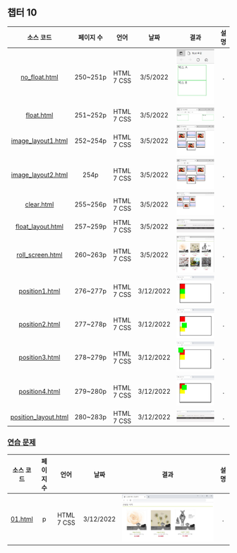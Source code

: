 ## 챕터 10
|소스 코드|페이지 수|언어|날짜|결과|설명|
|:---:|:---:|:---:|:---:|:---:|:---:|
|[no_float.html](./no_float.html)|250~251p|HTML 7 CSS|3/5/2022|![docs-no_float](./docs/no_float.jpg)|.|
|[float.html](./float.html)|251~252p|HTML 7 CSS|3/5/2022|![docs-float](./docs/float.jpg)|.|
|[image_layout1.html](./image_layout1.html)|252~254p|HTML 7 CSS|3/5/2022|![docs-image_layout1](./docs/image_layout1.jpg)|.|
|[image_layout2.html](./image_layout2.html)|254p|HTML 7 CSS|3/5/2022|![docs-image_layout2](./docs/image_layout2.jpg)|.|
|[clear.html](./clear.html)|255~256p|HTML 7 CSS|3/5/2022|![docs-clear](./docs/clear.jpg)|.|
|[float_layout.html](./float_layout.html)|257~259p|HTML 7 CSS|3/5/2022|![docs-float_layout](./docs/float_layout.jpg)|.|
|[roll_screen.html](./roll_screen.html)|260~263p|HTML 7 CSS|3/5/2022|![docs-roll_screen](./docs/roll_screen.jpg)|.|
|[position1.html](./position1.html)|276~277p|HTML 7 CSS|3/12/2022|![docs-position1](./docs/position1.jpg)|.|
|[position2.html](./position2.html)|277~278p|HTML 7 CSS|3/12/2022|![docs-position2](./docs/position2.jpg)|.|
|[position3.html](./position3.html)|278~279p|HTML 7 CSS|3/12/2022|![docs-position3](./docs/position3.jpg)|.|
|[position4.html](./position4.html)|279~280p|HTML 7 CSS|3/12/2022|![docs-position4](./docs/position4.jpg)|.|
|[position_layout.html](./position_layout.html)|280~283p|HTML 7 CSS|3/12/2022|![docs-position_layout](./docs/position_layout.jpg)|.|

### [연습 문제](../../../../tree/main/HTMLTML/caph10/pp)
|소스 코드|페이지 수|언어|날짜|결과|설명|
|:---:|:---:|:---:|:---:|:---:|:---:|
|[01.html](./pp/01.html)|p|HTML 7 CSS|3/12/2022|![docs-pp-01](./docs/pp-01.jpg)|.|